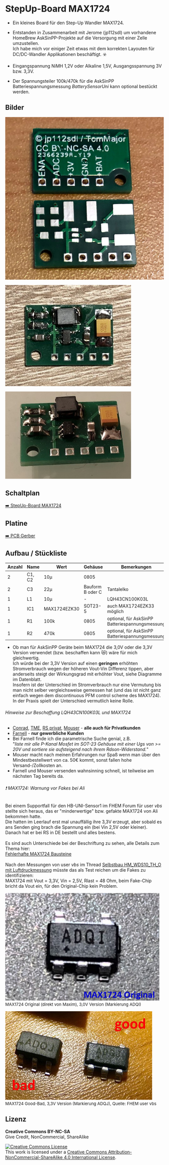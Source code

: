 
# StepUp-Board MAX1724

- Ein kleines Board für den Step-Up Wandler MAX1724.

- Entstanden in Zusammenarbeit mit Jerome (jp112sdl) um vorhandene HomeBrew AskSinPP-Projekte auf die Versorgung mit einer Zelle umzustellen.<br>
  Ich habe mich vor einiger Zeit etwas mit dem korrekten Layouten für DC/DC-Wandler Applikationen beschäftigt. :biohazard:

- Eingangspannung NiMH 1,2V oder Alkaline 1,5V, Ausgangsspannung 3V bzw. 3,3V.

- Der Spannungsteiler 100k/470k für die AskSinPP Batteriespannungsmessung *BatterySensorUni* kann optional bestückt werden.


## Bilder

![pic](Images/StepUp_Board_MAX1724_1.jpg)

![pic](Images/StepUp_Board_MAX1724_2.jpg)

![pic](Images/StepUp_Board_MAX1724_3.jpg)


## Schaltplan

[:arrow_right: StepUp-Board MAX1724](https://github.com/TomMajor/SmartHome/tree/master/PCB/StepUp_Board_MAX1724/Files/StepUp_Board_MAX1724.pdf)


## Platine

[:arrow_right: PCB Gerber](Gerber)


## Aufbau / Stückliste

| Anzahl	| Name	    | Wert	            | Gehäuse       | Bemerkungen |
|---|---|---|---|---|
| 2 | C1, C2 | 10µ            | 0805	| |
| 2 | C3   | 22µ              | Bauform B oder C | Tantalelko |
| 1 | L1   | 10µ              | - | LQH43CN100K03L |
| 1 | IC1  | MAX1724EZK30     | SOT23-5 | auch MAX1724EZK33 möglich |
| 1 | R1   | 100k             | 0805	| optional, für AskSinPP Batteriespannungsmessung |
| 1 | R2   | 470k             | 0805	| optional, für AskSinPP Batteriespannungsmessung |

- Ob man für AskSinPP Geräte beim MAX1724 die 3,0V oder die 3,3V Version verwendet (bzw. beschaffen kann :crying_cat_face:) wäre für mich gleichwertig.<br>
Ich würde bei der 3,3V Version auf einen **geringen** erhöhten Stromverbrauch wegen der höheren Vout-Vin Differenz tippen, aber anderseits steigt der Wirkungsgrad mit erhöhter Vout, siehe Diagramme im Datenblatt.<br>
Insofern ist der Unterschied im Stromverbrauch nur eine Vermutung bis man nicht selber vergleichsweise gemessen hat (und das ist nicht ganz einfach wegen dem discontinuous PFM control scheme des MAX1724).<br>
In der Praxis spielt der Unterschied vermutlich keine Rolle.

###### Hinweise zur Beschaffung LQH43CN100K03L und MAX1724

- [Conrad](https://www.conrad.de), [TME](https://www.tme.eu/de), [RS privat](https://www.rsonline-privat.de), [Mouser](https://www.mouser.de) - **alle auch für Privatkunden**
- [Farnell](https://de.farnell.com) - **nur gewerbliche Kunden**
- Bei Farnell finde ich die parametrische Suche genial, z.B.<br>
"*liste mir alle P-Kanal Mosfet im SOT-23 Gehäuse mit einer Ugs von >= 20V und sortiere sie aufsteigend nach ihrem Rdson-Widerstand.*"
- Mouser macht nach meinen Erfahrungen nur Spaß wenn man über den Mindestbestellwert von ca. 50€ kommt, sonst fallen hohe Versand-/Zollkosten an.
- Farnell und Mouser versenden wahnsinning schnell, ist teilweise am nächsten Tag bereits da.

###### :exclamation: MAX1724: Warnung vor Fakes bei Ali

Bei einem Supportfall für den HB-UNI-Sensor1 im FHEM Forum für user *vbs* stellte sich heraus, das er "minderwertige" bzw. gefakte MAX1724 von Ali bekommen hatte.<br>
Die hatten im Leerlauf erst mal unauffällig ihre 3,3V erzeugt, aber sobald es ans Senden ging brach die Spannung ein (bei Vin 2,5V oder kleiner).<br>
Danach hat er bei RS in DE bestellt und alles bestens.<br><br>
Es sind auch Unterschiede bei der Beschriftung zu sehen, alle Details zum Thema hier:<br>
[Fehlerhafte MAX1724 Bausteine](https://forum.fhem.de/index.php/topic,100165.0.html)<br><br>
Nach den Messungen von user *vbs* im Thread [Selbstbau HM_WDS10_TH_O mit Luftdruckmessung](https://forum.fhem.de/index.php/topic,20620.msg930511.html#msg930511) müsste das als Test reichen um die Fakes zu identifizieren:<br>
MAX1724 mit Vout = 3,3V, Vin = 2,5V, Rlast = 48 Ohm, beim Fake-Chip bricht da Vout ein, für den Original-Chip kein Problem.<br>

![pic](Images/MAX1724_Original.jpg)<br>
<font size="-1">MAX1724 Original (direkt von Maxim), 3,0V Version (Markierung ADQI)</font>

![pic](Images/MAX1724_Good_Bad.jpg)<br>
<font size="-1">MAX1724 Good-Bad, 3,3V Version (Markierung ADQJ), Quelle: FHEM user vbs</font>


## Lizenz

**Creative Commons BY-NC-SA**<br>
Give Credit, NonCommercial, ShareAlike

<a rel="license" href="http://creativecommons.org/licenses/by-nc-sa/4.0/"><img alt="Creative Commons License" style="border-width:0" src="https://i.creativecommons.org/l/by-nc-sa/4.0/88x31.png" /></a><br />This work is licensed under a <a rel="license" href="http://creativecommons.org/licenses/by-nc-sa/4.0/">Creative Commons Attribution-NonCommercial-ShareAlike 4.0 International License</a>.
